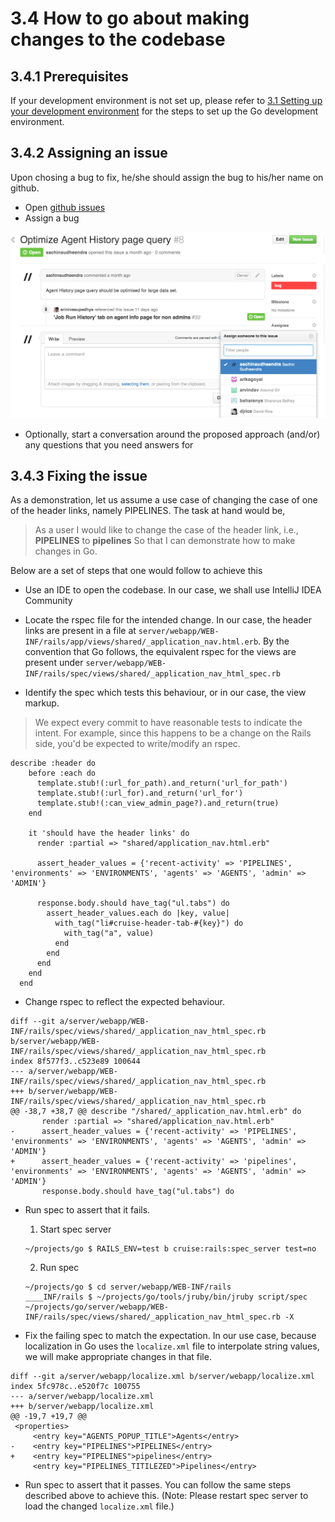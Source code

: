 # 3.4 How to go about making changes to the codebase

## 3.4.1 Prerequisites

If your development environment is not set up, please refer to [3.1 Setting up your development environment](3.1.md) for the steps to set up the Go development environment.

## 3.4.2 Assigning an issue

Upon chosing a bug to fix, he/she should assign the bug to his/her name on github.

- Open [github issues](https://github.com/GoCD/GoCD/issues?state=open)
- Assign a bug

![](images/assign_issue.png)

- Optionally, start a conversation around the proposed approach (and/or) any questions that you need answers for

## 3.4.3 Fixing the issue

As a demonstration, let us assume a use case of changing the case of one of the header links, namely PIPELINES. The task at hand would be,

> As a user
> I would like to change the case of the header link, i.e., **PIPELINES** to **pipelines**
> So that I can demonstrate how to make changes in Go.

Below are a set of steps that one would follow to achieve this

- Use an IDE to open the codebase. In our case, we shall use IntelliJ IDEA Community

- Locate the rspec file for the intended change. In our case, the header links are present in a file at ```server/webapp/WEB-INF/rails/app/views/shared/_application_nav.html.erb```. By the convention that Go follows, the equivalent rspec for the views are present under ```server/webapp/WEB-INF/rails/spec/views/shared/_application_nav_html_spec.rb```

- Identify the spec which tests this behaviour, or in our case, the view markup.
> We expect every commit to have reasonable tests to indicate the intent. For example, since this happens to be a change on the Rails side, you'd be expected to write/modify an rspec.

```
describe :header do
    before :each do
      template.stub!(:url_for_path).and_return('url_for_path')
      template.stub!(:url_for).and_return('url_for')
      template.stub!(:can_view_admin_page?).and_return(true)
    end

    it 'should have the header links' do
      render :partial => "shared/application_nav.html.erb"

      assert_header_values = {'recent-activity' => 'PIPELINES', 'environments' => 'ENVIRONMENTS', 'agents' => 'AGENTS', 'admin' => 'ADMIN'}

      response.body.should have_tag("ul.tabs") do
        assert_header_values.each do |key, value|
          with_tag("li#cruise-header-tab-#{key}") do
            with_tag("a", value)
          end
        end
      end
    end
  end
```

- Change rspec to reflect the expected behaviour.

```
diff --git a/server/webapp/WEB-INF/rails/spec/views/shared/_application_nav_html_spec.rb b/server/webapp/WEB-INF/rails/spec/views/shared/_application_nav_html_spec.rb
index 8f577f3..c523e89 100644
--- a/server/webapp/WEB-INF/rails/spec/views/shared/_application_nav_html_spec.rb
+++ b/server/webapp/WEB-INF/rails/spec/views/shared/_application_nav_html_spec.rb
@@ -38,7 +38,7 @@ describe "/shared/_application_nav.html.erb" do
       render :partial => "shared/application_nav.html.erb"
-      assert_header_values = {'recent-activity' => 'PIPELINES', 'environments' => 'ENVIRONMENTS', 'agents' => 'AGENTS', 'admin' => 'ADMIN'}
+      assert_header_values = {'recent-activity' => 'pipelines', 'environments' => 'ENVIRONMENTS', 'agents' => 'AGENTS', 'admin' => 'ADMIN'}
       response.body.should have_tag("ul.tabs") do
```

- Run spec to assert that it fails.
    1. Start spec server
    ```
    ~/projects/go $ RAILS_ENV=test b cruise:rails:spec_server test=no
    ```
    2. Run spec
    ```
    ~/projects/go $ cd server/webapp/WEB-INF/rails
    ____INF/rails $ ~/projects/go/tools/jruby/bin/jruby script/spec ~/projects/go/server/webapp/WEB-INF/rails/spec/views/shared/_application_nav_html_spec.rb -X
    ```

- Fix the failing spec to match the expectation. In our use case, because localization in Go uses the ```localize.xml``` file to interpolate string values, we will make appropriate changes in that file.

```
diff --git a/server/webapp/localize.xml b/server/webapp/localize.xml
index 5fc978c..e520f7c 100755
--- a/server/webapp/localize.xml
+++ b/server/webapp/localize.xml
@@ -19,7 +19,7 @@
 <properties>
     <entry key="AGENTS_POPUP_TITLE">Agents</entry>
-    <entry key="PIPELINES">PIPELINES</entry>
+    <entry key="PIPELINES">pipelines</entry>
     <entry key="PIPELINES_TITILEZED">Pipelines</entry>
```

- Run spec to assert that it passes. You can follow the same steps described above to achieve this. (Note: Please restart spec server to load the changed ```localize.xml``` file.)
